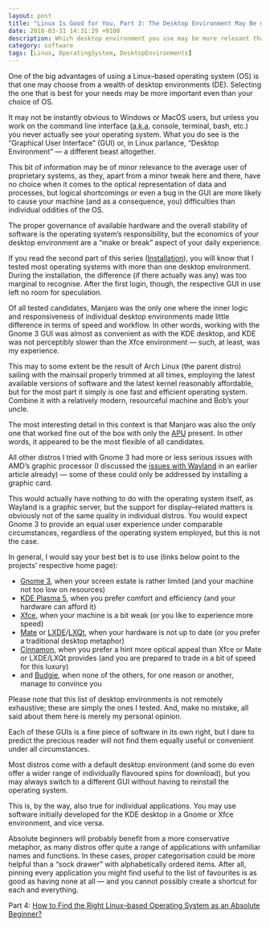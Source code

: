 ```yaml
---
layout: post
title: "Linux Is Good for You, Part 3: The Desktop Environment May Be more Important than the Operating System"
date: 2018-03-31 14:31:29 +0100
description: Which desktop environment you use may be more relevant than your choice of operating system.
category: software
tags: [Linux, OperatingSystem, DesktopEnvironments]
---
```

One of the big advantages of using a Linux–based operating system (<abbr>OS</abbr>) is that one may choose from a wealth of desktop environments (<abbr>DE</abbr>). Selecting the one that is best for your needs may be more important even than your choice of <abbr>OS</abbr>.<!--more-->

It may not be instantly obvious to Windows or Mac<abbr>OS</abbr> users, but unless you work on the command line interface (<abbr title="also known as">a.k.a.</abbr> console, terminal, bash, <abbr>etc.</abbr>) you never actually see your operating system. What you do see is the “Graphical User Interface” (<abbr>GUI</abbr>) or, in Linux parlance, “Desktop Environment” — a different beast altogether.

This bit of information may be of minor relevance to the average user of proprietary systems, as they, apart from a minor tweak here and there, have no choice when it comes to the optical representation of data and processes, but logical shortcomings or even a bug in the <abbr>GUI</abbr> are more likely to cause your machine (and as a consequence, you) difficulties than individual oddities of the <abbr>OS</abbr>.

The proper governance of available hardware and the overall stability of software is the operating system’s responsibility, but the economics of your desktop environment are a “make or break” aspect of your daily experience.

If you read the second part of this series (<a href="{{ site.baseurl }}{% post_url 2018-03-30-easy-guide-linux-installation %}">Installation</a>), you will know that I tested most operating systems with more than one desktop environment. During the installation, the difference (if there actually was any) was too marginal to recognise. After the first login, though, the respective <abbr>GUI</abbr> in use left no room for speculation.

Of all tested candidates, Manjaro was the only one where the inner logic and responsiveness of individual desktop environments made little difference in terms of speed and workflow. In other words, working with the Gnome&nbsp;3 <abbr>GUI</abbr> was almost as convenient as with the <abbr>KDE</abbr> desktop, and <abbr>KDE</abbr> was not perceptibly slower than the <abbr>Xfce</abbr> environment — such, at least, was my experience.

This may to some extent be the result of Arch Linux (the parent distro) sailing with the mainsail properly trimmed at all times, employing the latest available versions of software and the latest kernel reasonably affordable, but for the most part it simply is one fast and efficient operating system. Combine it with a relatively modern, resourceful machine and Bob’s your uncle.

The most interesting detail in this context is that Manjaro was also the only one that worked fine out of the box with only the <a rel="external" title="this term explained on Wikipedia" href="https://en.wikipedia.org/wiki/AMD_Accelerated_Processing_Unit"><abbr>APU</abbr></a> present. In other words, it appeared to be the most flexible of all candidates.

All other distros I tried with Gnome&nbsp;3 had more or less serious issues with <abbr>AMD</abbr>’s graphic processor (I discussed the <a href="{{ site.baseurl }}{% post_url 2017-11-27-dual-boot-linux-windows %}">issues with Wayland</a> in an earlier article already) — some of these could only be addressed by installing a graphic card.

This would actually have nothing to do with the operating system itself, as Wayland is a graphic server, but the support for display–related matters is obviously not of the same quality in individual distros. You would expect Gnome&nbsp;3 to provide an equal user experience under comparable circumstances, regardless of the operating system employed, but this is not the case.

In general, I would say your best bet is to use (links below point to the projects’ respective home page):

<ul>
<li><a rel="external" href="https://www.gnome.org/">Gnome&nbsp;3</a>, when your screen estate is rather limited (and your machine not too low on resources)</li>
<li><a rel="external" href="https://www.kde.org/plasma-desktop"><abbr>KDE</abbr>&nbsp;Plasma&nbsp;5</a>, when you prefer comfort and efficiency (and your hardware can afford it)</li>
<li><a rel="external" href="https://xfce.org/"><abbr>Xfce</abbr></a>, when your machine is a bit weak (or you like to experience more speed)</li>
<li><a rel="external" href="https://mate-desktop.org/">Mate</a> or <a rel="external" href="https://lxde.org/"><abbr>LXDE</abbr></a>/<a rel="external" href="https://lxqt.org/"><abbr>LXQt</abbr></a>, when your hardware is not up to date (or you prefer a traditional desktop metaphor)</li>
<li><a rel="external" href="https://github.com/linuxmint/Cinnamon">Cinnamon</a>, when you prefer a hint more optical appeal than <abbr>Xfce</abbr> or Mate or <abbr>LXDE/LXQt</abbr> provides (and you are prepared to trade in a bit of speed for this luxury)</li>
<li>and <a rel="external" href="https://budgie-desktop.org/home/">Budgie</a>, when none of the others, for one reason or another, manage to convince you</li>
</ul>

Please note that this list of desktop environments is not remotely exhaustive; these are simply the ones I tested. And, make no mistake, all said about them here is merely my personal opinion.

Each of these <abbr>GUIs</abbr> is a fine piece of software in its own right, but I dare to predict the precious reader will not find them equally useful or convenient under all circumstances.

Most distros come with a default desktop environment (and some do even offer a wider range of individually flavoured spins for download), but you may always switch to a different <abbr>GUI</abbr> without having to reinstall the operating system.

This is, by the way, also true for individual applications. You may use software initially developed for the <abbr>KDE</abbr> desktop in a Gnome or <abbr>Xfce</abbr> environment, and vice versa.

Absolute beginners will probably benefit from a more conservative metaphor, as many distros offer quite a range of applications with unfamiliar names and functions. In these cases, proper categorisation could be more helpful than a “sock drawer” with alphabetically ordered items. After all, pinning every application you might find useful to the list of favourites is as good as having none at all — and you cannot possibly create a shortcut for each and everything.

Part 4: <a href="{{ site.baseurl }}{% post_url 2018-04-01-easy-guide-linux-beginner-distros %}">How to Find the Right Linux–based Operating System as an Absolute Beginner?</a>
